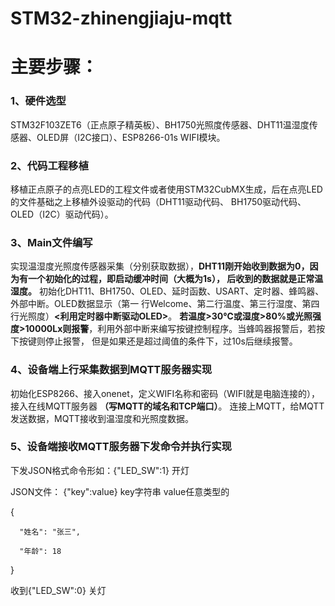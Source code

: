 # STM32-zhinengjiaju-mqtt
# 主要步骤：

###  1、硬件选型
STM32F103ZET6（正点原子精英板）、BH1750光照度传感器、DHT11温湿度传感器、OLED屏（I2C接口）、ESP8266-01s WIFI模块。
  
###  2、代码工程移植
移植正点原子的点亮LED的工程文件或者使用STM32CubMX生成，后在点亮LED的文件基础之上移植外设驱动的代码（DHT11驱动代码、
  BH1750驱动代码、OLED（I2C）驱动代码）。

###  3、Main文件编写
  实现温湿度光照度传感器采集（分别获取数据），**DHT11刚开始收到数据为0，因为有一个初始化的过程，即启动缓冲时间（大概为1s），
  后收到的数据就是正常温湿度。** 初始化DHT11、BH1750、OLED、延时函数、USART、定时器、蜂鸣器、外部中断。OLED数据显示（第一
  行Welcome、第二行温度、第三行湿度、第四行光照度）**<利用定时器中断驱动OLED>**。
  **若温度>30℃或湿度>80%或光照强度>10000Lx则报警**，利用外部中断来编写按键控制程序。当蜂鸣器报警后，若按下按键则停止报警，
  但是如果还是超过阈值的条件下，过10s后继续报警。

###  4、设备端上行采集数据到MQTT服务器实现
  初始化ESP8266、接入onenet，定义WIFI名称和密码（WIFI就是电脑连接的），接入在线MQTT服务器 **（写MQTT的域名和TCP端口）**。
  连接上MQTT，给MQTT发送数据，MQTT接收到温湿度和光照度数据。

###  5、设备端接收MQTT服务器下发命令并执行实现
  下发JSON格式命令形如：{"LED_SW":1}  开灯

  JSON文件：  {"key":value}  key字符串  value任意类型的

  {
  
      "姓名": "张三",
      
      "年龄": 18
      
  }

  收到{"LED_SW":0}  关灯
  
